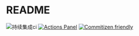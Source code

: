 # README

![持续集成ci](https://github.com/tangzijun/iffe-setting/workflows/deploy-github-pages/badge.svg)
[![Actions Panel](https://img.shields.io/badge/actionspanel-enabled-brightgreen)](https://www.actionspanel.app/app/tangzijun/iffe-setting)
[![Commitizen friendly](https://img.shields.io/badge/commitizen-friendly-brightgreen.svg)](http://commitizen.github.io/cz-cli/)
